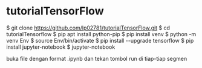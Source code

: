 # tutorialTensorFlow
  
  $ git clone https://github.com/lp02781/tutorialTensorFlow.git
  $ cd tutorialTensorflow
  $ pip apt install python-pip
  $ pip install venv
  $ python -m venv Env
  $ source Env/bin/activate
  $ pip install --upgrade tensorflow
  $ pip install jupyter-notebook
  $ jupyter-notebook
  
buka file dengan format .ipynb dan tekan tombol run di tiap-tiap segmen
